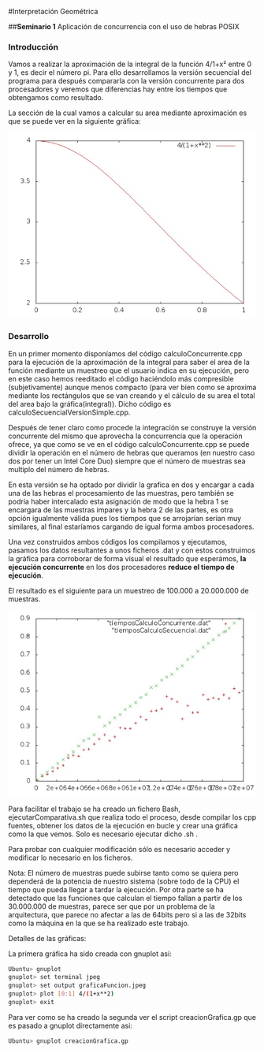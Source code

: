 #Interpretación Geométrica

##**Seminario 1** 
Aplicación de concurrencia con el uso de hebras POSIX

### Introducción
Vamos a realizar la aproximación de la integral de la función 4/1+x² entre 0 y 1, es decir el número pi. Para ello desarrollamos la versión secuencial del programa para después compararla con la versión concurrente para dos procesadores y veremos que diferencias hay entre los tiempos que obtengamos como resultado.

La sección de la cual vamos a calcular su area mediante aproximación es que se puede ver en la siguiente gráfica:

![Imagen 1](graficaFuncion.jpeg)


### Desarrollo

En un primer momento disponíamos del código calculoConcurrente.cpp para la ejecución de la aproximación de la integral para saber el area de la función mediante un muestreo que el usuario indica en su ejecución, pero en este caso hemos reeditado el código haciéndolo más compresible (subjetivamente) aunque menos compacto (para ver bien como se aproxima mediante los rectángulos que se van creando y el cálculo de su area el total del area bajo la gráfica(integral)). Dicho código es calculoSecuencialVersionSimple.cpp.

Después de tener claro como procede la integración se construye la versión concurrente del mismo que aprovecha la concurrencia que la operación ofrece, ya que como se ve en el código calculoConcurrente.cpp se puede dividir la operación en el número de hebras que queramos (en nuestro caso dos por tener un Intel Core Duo) siempre que el número de muestras sea multiplo del número de hebras.

En esta versión se ha optado por dividir la grafica en dos y encargar a cada una de las hebras el procesamiento de las muestras, pero también se podría haber intercalado esta asignación de modo que la hebra 1 se encargara de las muestras impares y la hebra 2 de las partes, es otra opción igualmente válida pues los tiempos que se arrojarían serían muy similares, al final estaríamos cargando de igual forma ambos procesadores.

Una vez construidos ambos códigos los compilamos y ejecutamos, pasamos los datos resultantes a unos ficheros .dat y con estos construimos la gráfica para corroborar de forma visual el resultado que esperámos, **la ejecución concurrente** en los dos procesadores **reduce el tiempo de ejecución**.

El resultado es el siguiente para un muestreo de 100.000 a 20.000.000 de muestras.

![Imagen 2](graficaComparativa.jpeg)


Para facilitar el trabajo se ha creado un fichero Bash, ejecutarComparativa.sh que realiza todo el proceso, desde compilar los cpp fuentes, obtener los datos de la ejecución en bucle y crear una gráfica como la que vemos. Solo es necesario ejecutar dicho .sh .

Para probar con cualquier modificación sólo es necesario acceder y modificar lo necesario en los ficheros.

Nota: El número de muestras puede subirse tanto como se quiera pero dependerá de la potencia de nuestro sistema (sobre todo de la CPU) el tiempo que pueda llegar a tardar la ejecución. Por otra parte se ha detectado que las funciones que calculan el tiempo fallan a partir de los 30.000.000 de muestras, parece ser que por un problema de la arquitectura, que parece no afectar a las de 64bits pero si a las de 32bits como la máquina en la que se ha realizado este trabajo.


Detalles de las gráficas:

La primera gráfica ha sido creada con gnuplot así:
```sh
Ubuntu> gnuplot
gnuplot> set terminal jpeg
gnuplot> set output graficaFuncion.jpeg
gnuplot> plot [0:1] 4/(1+x**2)
gnuplot> exit
``` 
Para ver como se ha creado la segunda ver el script creacionGrafica.gp que es pasado a gnuplot directamente asi:
```sh
Ubuntu> gnuplot creacionGrafica.gp
```